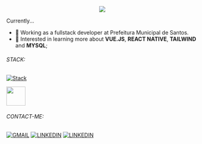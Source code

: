 <p align="center">
  <img src="https://media1.tenor.com/m/QQJcxSPSOh8AAAAd/typing-busy.gif" />
</p>


Currently...
 - 💼 Working as a fullstack developer at Prefeitura Municipal de Santos. 
 - 📝 Interested in learning more about **VUE.JS**, **REACT NATIVE**, **TAILWIND** and **MYSQL**;

###### STACK:
[![Stack](https://skillicons.dev/icons?i=vue,php,mint,tailwind,laravel,cs,dotnet,html,css,js,mysql,windows,visualstudio,git,github,figma&theme=light)]()
<p>
<img src="https://external-content.duckduckgo.com/iu/?u=https%3A%2F%2Fwww.liblogo.com%2Fimg-logo%2Fsq6364s5cc-sql-server-logo-sql-server-free-logo-icons.png&f=1&nofb=1&ipt=656f79b7ba08cd7e16b577e5a62430a596d54a585a942326f7bc0da9cd6e732e&ipo=images" style="height: 50px">
</p> 

###### CONTACT-ME:
[![GMAIL](https://skillicons.dev/icons?i=gmail&theme=light)](mailto:ju.fidalgodesenv@gmail.com) [![LINKEDIN](https://skillicons.dev/icons?i=linkedin)](https://www.linkedin.com/in/juliana-fidalgo-4a8168295/) [![LINKEDIN](https://skillicons.dev/icons?i=wpp)](https://www.linkedin.com/in/juliana-fidalgo-4a8168295/)

